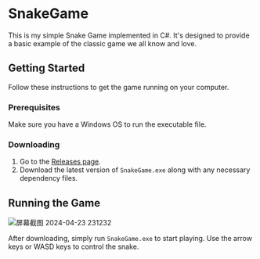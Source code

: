 # SnakeGame

This is my simple Snake Game implemented in C#. It's designed to provide a basic example of the classic game we all know and love.

## Getting Started

Follow these instructions to get the game running on your computer.

### Prerequisites

Make sure you have a Windows OS to run the executable file.

### Downloading

1. Go to the [Releases page](bin/Debug/SnakeGame.exe).
2. Download the latest version of `SnakeGame.exe` along with any necessary dependency files.

## Running the Game
![屏幕截图 2024-04-23 231232](https://github.com/huiishan99/CSharp_SnakeGame/assets/61934115/8e19b685-2f5c-45f3-9512-430365c9d2e6)

After downloading, simply run `SnakeGame.exe` to start playing. Use the arrow keys or WASD keys to control the snake.

